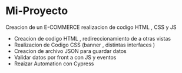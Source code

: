 # Mi-Proyecto


Creacion de un E-COMMERCE   realizacion de codigo HTML , CSS y JS 
- Creacion de codigo HTML , redireccionamiento de a otras vistas 
- Realizacion de Codigo CSS (banner , distintas interfaces )
- Creacion de archivo JSON para guardar datos 
- Validar datos por front a con JS y eventos
- Reaizar Automation con Cypress 


